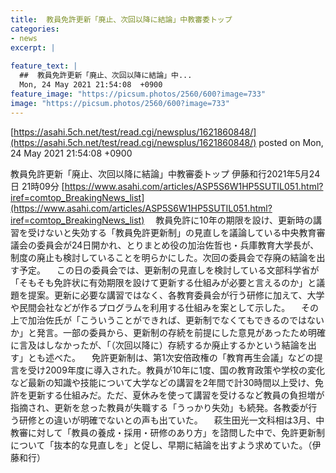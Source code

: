 ```yaml
---
title:  教員免許更新「廃止、次回以降に結論」中教審委トップ  
categories:
- news
excerpt: |
  
feature_text: |
  ##  教員免許更新「廃止、次回以降に結論」中...
  Mon, 24 May 2021 21:54:08  +0900
feature_image: "https://picsum.photos/2560/600?image=733"
image: "https://picsum.photos/2560/600?image=733"
---
```


[https://asahi.5ch.net/test/read.cgi/newsplus/1621860848/](https://asahi.5ch.net/test/read.cgi/newsplus/1621860848/)
posted on Mon, 24 May 2021 21:54:08  +0900

<!--more-->

教員免許更新「廃止、次回以降に結論」中教審委トップ 伊藤和行2021年5月24日 21時09分 [https://www.asahi.com/articles/ASP5S6W1HP5SUTIL051.html?iref=comtop_BreakingNews_list](https://www.asahi.com/articles/ASP5S6W1HP5SUTIL051.html?iref=comtop_BreakingNews_list) 　教員免許に10年の期限を設け、更新時の講習を受けないと失効する「教員免許更新制」の見直しを議論している中央教育審議会の委員会が24日開かれ、とりまとめ役の加治佐哲也・兵庫教育大学長が、制度の廃止も検討していることを明らかにした。次回の委員会で存廃の結論を出す予定。 　この日の委員会では、更新制の見直しを検討している文部科学省が「そもそも免許状に有効期限を設けて更新する仕組みが必要と言えるのか」と議題を提案。更新に必要な講習ではなく、各教育委員会が行う研修に加えて、大学や民間会社などが作るプログラムを利用する仕組みを案として示した。 　その上で加治佐氏が「こういうことができれば、更新制でなくてもできるのではないか」と発言。一部の委員から、更新制の存続を前提にした意見があったため明確に言及はしなかったが、「（次回以降に）存続するか廃止するかという結論を出す」とも述べた。 　免許更新制は、第1次安倍政権の「教育再生会議」などの提言を受け2009年度に導入された。教員が10年に1度、国の教育政策や学校の変化など最新の知識や技能について大学などの講習を2年間で計30時間以上受け、免許を更新する仕組みだ。ただ、夏休みを使って講習を受けるなど教員の負担増が指摘され、更新を怠った教員が失職する「うっかり失効」も続発。各教委が行う研修との違いが明確でないとの声も出ていた。 　萩生田光一文科相は3月、中教審に対して「教員の養成・採用・研修のあり方」を諮問した中で、免許更新制について「抜本的な見直しを」と促し、早期に結論を出すよう求めていた。（伊藤和行）
